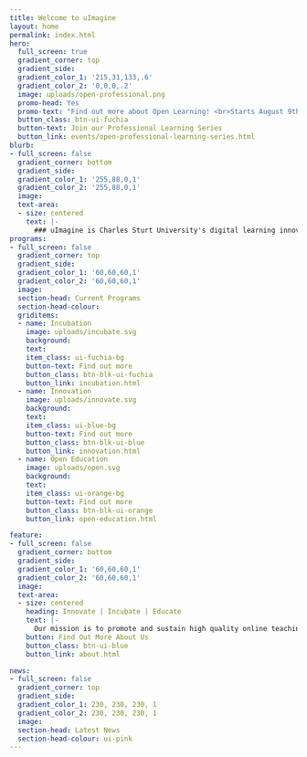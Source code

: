 ```yaml
---
title: Welcome to uImagine
layout: home
permalink: index.html
hero:
  full_screen: true
  gradient_corner: top
  gradient_side:
  gradient_color_1: '215,31,133,.6'
  gradient_color_2: '0,0,0,.2'
  image: uploads/open-professional.png
  promo-head: Yes
  promo-text: "Find out more about Open Learning! <br>Starts August 9th"
  button_class: btn-ui-fuchia
  button-text: Join our Professional Learning Series
  button_link: events/open-professional-learning-series.html
blurb:
- full_screen: false
  gradient_corner: bottom
  gradient_side:
  gradient_color_1: '255,88,0,1'
  gradient_color_2: '255,88,0,1'
  image:
  text-area:
  - size: centered
    text: |-
      ### uImagine is Charles Sturt University's digital learning innovation laboratory and part of the Division of Learning & Teaching.
programs:
- full_screen: false
  gradient_corner: top
  gradient_side:
  gradient_color_1: '60,60,60,1'
  gradient_color_2: '60,60,60,1'
  image:
  section-head: Current Programs
  section-head-colour:
  griditems:
  - name: Incubation
    image: uploads/incubate.svg
    background:
    text:
    item_class: ui-fuchia-bg
    button-text: Find out more
    button_class: btn-blk-ui-fuchia
    button_link: incubation.html
  - name: Innovation
    image: uploads/innovate.svg
    background:
    text:
    item_class: ui-blue-bg
    button-text: Find out more
    button_class: btn-blk-ui-blue
    button_link: innovation.html
  - name: Open Education
    image: uploads/open.svg
    background:
    text:
    item_class: ui-orange-bg
    button-text: Find out more
    button_class: btn-blk-ui-orange
    button_link: open-education.html

feature:
- full_screen: false
  gradient_corner: bottom
  gradient_side:
  gradient_color_1: '60,60,60,1'
  gradient_color_2: '60,60,60,1'
  image:
  text-area:
  - size: centered
    heading: Innovate | Incubate | Educate
    text: |-
      Our mission is to promote and sustain high quality online teaching and learning through **innovative digital practice**, **scholarship** and **incubation**. We aim to explore new technologies and approaches to teaching practice, underpinned by innovative ways of thinking about the design of learning resources, learning spaces and online learning curriculum.Find out more about our team, what we do and how we do it.
    button: Find Out More About Us
    button_class: btn-ui-blue
    button_link: about.html

news:
- full_screen: false
  gradient_corner: top
  gradient_side:
  gradient_color_1: 230, 230, 230, 1
  gradient_color_2: 230, 230, 230, 1
  image:
  section-head: Latest News
  section-head-colour: ui-pink
---
```

